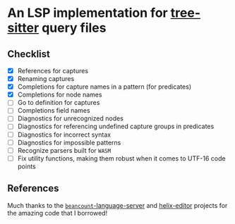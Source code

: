 # An LSP implementation for [tree-sitter](https://tree-sitter.github.io/tree-sitter/) query files

<!-- vim: set spell: -->

## Checklist

- [x] References for captures
- [x] Renaming captures
- [x] Completions for capture names in a pattern (for predicates)
- [x] Completions for node names
- [ ] Go to definition for captures
- [ ] Completions field names
- [ ] Diagnostics for unrecognized nodes
- [ ] Diagnostics for referencing undefined capture groups in predicates
- [ ] Diagnostics for incorrect syntax
- [ ] Diagnostics for impossible patterns
- [ ] Recognize parsers built for `WASM`
- [ ] Fix utility functions, making them robust when it comes to UTF-16 code
      points

## References

Much thanks to the
[`beancount`-language-server](https://github.com/polarmutex/beancount-language-server)
and [helix-editor](https://github.com/helix-editor/helix) projects for the
amazing code that I borrowed!
